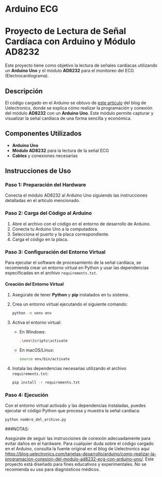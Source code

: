 # Arduino ECG
# Proyecto de Lectura de Señal Cardíaca con Arduino y Módulo AD8232

Este proyecto tiene como objetivo la lectura de señales cardíacas utilizando un **Arduino Uno** y el módulo **AD8232** para el monitoreo del ECG (Electrocardiograma).

## Descripción

El código cargado en el Arduino se obtuvo de [este artículo](https://blog.uelectronics.com/tarjetas-desarrollo/arduino/como-realizar-la-programacion-conexion-del-modulo-ad8232-ecg-con-arduino-uno/) del blog de Uelectronics, donde se explica cómo realizar la programación y conexión del módulo **AD8232** con un **Arduino Uno**. Este módulo permite capturar y visualizar la señal cardíaca de una forma sencilla y económica.

## Componentes Utilizados

- **Arduino Uno**
- **Módulo AD8232** para la lectura de la señal ECG
- **Cables** y conexiones necesarias

## Instrucciones de Uso

### Paso 1: Preparación del Hardware

Conecta el módulo AD8232 al Arduino Uno siguiendo las instrucciones detalladas en el artículo mencionado.

### Paso 2: Carga del Código al Arduino

1. Abre el archivo con el código en el entorno de desarrollo de Arduino.
2. Conecta tu Arduino Uno a la computadora.
3. Selecciona el puerto y la placa correspondiente.
4. Carga el código en la placa.

### Paso 3: Configuración del Entorno Virtual

Para ejecutar el software de procesamiento de la señal cardíaca, se recomienda crear un entorno virtual en Python y usar las dependencias especificadas en el archivo `requirements.txt`.

#### Creación del Entorno Virtual

1. Asegúrate de tener **Python** y **pip** instalados en tu sistema.
2. Crea un entorno virtual ejecutando el siguiente comando:

    ```bash
    python -m venv env
    ```

3. Activa el entorno virtual:

    - En Windows:
    
      ```bash
      .\env\Scripts\activate
      ```
    
    - En macOS/Linux:
    
      ```bash
      source env/bin/activate
      ```

4. Instala las dependencias necesarias utilizando el archivo `requirements.txt`:

    ```bash
    pip install -r requirements.txt
    ```

### Paso 4: Ejecución

Con el entorno virtual activado y las dependencias instaladas, puedes ejecutar el código Python que procesa y muestra la señal cardíaca:

```bash
python nombre_del_archivo.py
```

###NOTAS:

Asegúrate de seguir las instrucciones de conexión adecuadamente para evitar daños en el hardware.
Para cualquier duda sobre el código cargado en el Arduino, consulta la fuente original en el blog de Uelectronics aquí https://blog.uelectronics.com/tarjetas-desarrollo/arduino/como-realizar-la-programacion-conexion-del-modulo-ad8232-ecg-con-arduino-uno/.
Este proyecto está diseñado para fines educativos y experimentales. No se recomienda su uso para diagnósticos médicos.
